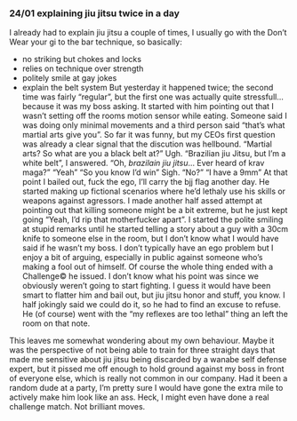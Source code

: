 ### 24/01 explaining jiu jitsu twice in a day
I already had to explain jiu jitsu a couple of times, I usually go with the Don’t Wear your gi to the bar technique, so basically:
- no striking but chokes and locks
- relies on technique over strength
- politely smile at gay jokes
- explain the belt system
But yesterday it happened twice; the second time was fairly “regular”, but the first one was actually quite stressfull... because it was my boss asking.
It started with him pointing out that I wasn’t setting off the rooms motion sensor while eating. Someone said I was doing only minimal movements and a third person said “that’s what martial arts give you”. So far it was funny, but my CEOs first question was already a clear signal that the discution was hellbound.
“Martial arts? So what are you a black belt at?”
Ugh. “Brazilian jiu Jitsu, but I’m a white belt”, I answered.
“Oh, *brazilain jiu jitsu*... Ever heard of krav maga?”
“Yeah”
“So you know I’d win”
Sigh.
“No?”
“I have a 9mm”
At that point I bailed out, fuck the ego, I’ll carry the bjj flag another day. He started making up fictional scenarios where he’d lethaly use his skills or weapons against agressors. I made another half assed attempt at pointing out that killing someone might be a bit extreme, but he just kept going “Yeah, I’d rip that motherfucker apart”.
I started the polite smiling at stupid remarks until he started telling a story about a guy with a 30cm knife to someone else in the room, but I don’t know what I would have said if he wasn’t my boss. I don’t typically
 have an ego problem but I enjoy a bit of arguing, especially in public against someone who’s making a fool out of himself.
Of course the whole thing ended with a Challenge© he issued. 
I don’t know what his point was since we obviously weren’t going to start fighting. I guess it would have been smart to flatter him and bail out, but jiu jitsu honor and stuff, you know.
I half jokingly said we could do it, so he had to find an excuse to refuse. He (of course) went with the “my reflexes are too lethal” thing an left the room on that note.

This leaves me somewhat wondering about my own behaviour. Maybe it was the perspective of not being able to train for three straight days that made me sensitive about jiu jitsu being discarded by a wanabe self defense expert, but it pissed me off enough to hold ground against my boss in front of everyone else, which is really not common in our company. Had it been a random dude at a party, I’m pretty sure I would have gone the extra mile to actively make him look like an ass. Heck, I might even have done a real challenge match. Not brilliant moves.